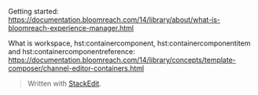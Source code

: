 
Getting started:
https://documentation.bloomreach.com/14/library/about/what-is-bloomreach-experience-manager.html

What is workspace, hst:containercomponent, hst:containercomponentitem and hst:containercomponentreference:
https://documentation.bloomreach.com/14/library/concepts/template-composer/channel-editor-containers.html

> Written with [StackEdit](https://stackedit.io/).
<!--stackedit_data:
eyJoaXN0b3J5IjpbLTg5NzE4OTUzNV19
-->